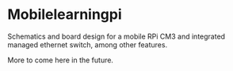 # Mobilelearningpi
Schematics and board design for a mobile RPi CM3 and integrated managed ethernet switch, among other features.

More to come here in the future. 

